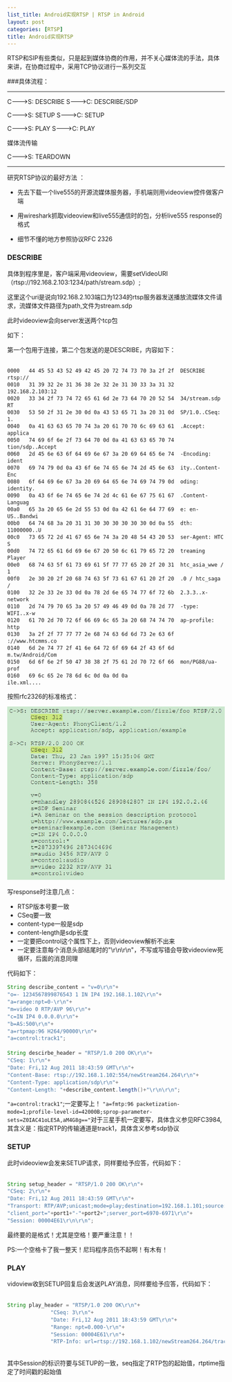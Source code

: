 ```yaml
---
list_title: Android实现RTSP | RTSP in Android
layout: post
categories: [RTSP]
title: Android实现RTSP
---
```


RTSP和SIP有些类似，只是起到媒体协商的作用，并不关心媒体流的手法，具体来讲，在协商过程中，采用TCP协议进行一系列交互

###具体流程：

-------------------------------

C--->S:     DESCRIBE
S--->C:     DESCRIBE/SDP

C--->S:     SETUP
S--->C:     SETUP

C--->S:     PLAY
S--->C:     PLAY

媒体流传输

C--->S:     TEARDOWN

-------------------------------

研究RTSP协议的最好方法 ：

- 先去下载一个live555的开源流媒体服务器，手机端则用videoview控件做客户端

- 用wireshark抓取videoview和live555通信时的包，分析live555 response的格式

- 细节不懂的地方参照协议RFC 2326

### DESCRIBE

具体到程序里是，客户端采用videoview，需要setVideoURI（rtsp://192.168.2.103:1234/path/stream.sdp）;

这里这个uri是说向192.168.2.103端口为1234的rtsp服务器发送播放流媒体文件请求，流媒体文件路径为path,文件为stream.sdp

此时videoview会向server发送两个tcp包

如下：


第一个包用于连接，第二个包发送的是DESCRIBE，内容如下：

```

0000   44 45 53 43 52 49 42 45 20 72 74 73 70 3a 2f 2f  DESCRIBE rtsp://
0010   31 39 32 2e 31 36 38 2e 32 2e 31 30 33 3a 31 32  192.168.2.103:12
0020   33 34 2f 73 74 72 65 61 6d 2e 73 64 70 20 52 54  34/stream.sdp RT
0030   53 50 2f 31 2e 30 0d 0a 43 53 65 71 3a 20 31 0d  SP/1.0..CSeq: 1.
0040   0a 41 63 63 65 70 74 3a 20 61 70 70 6c 69 63 61  .Accept: applica
0050   74 69 6f 6e 2f 73 64 70 0d 0a 41 63 63 65 70 74  tion/sdp..Accept
0060   2d 45 6e 63 6f 64 69 6e 67 3a 20 69 64 65 6e 74  -Encoding: ident
0070   69 74 79 0d 0a 43 6f 6e 74 65 6e 74 2d 45 6e 63  ity..Content-Enc
0080   6f 64 69 6e 67 3a 20 69 64 65 6e 74 69 74 79 0d  oding: identity.
0090   0a 43 6f 6e 74 65 6e 74 2d 4c 61 6e 67 75 61 67  .Content-Languag
00a0   65 3a 20 65 6e 2d 55 53 0d 0a 42 61 6e 64 77 69  e: en-US..Bandwi
00b0   64 74 68 3a 20 31 31 30 30 30 30 30 30 0d 0a 55  dth: 11000000..U
00c0   73 65 72 2d 41 67 65 6e 74 3a 20 48 54 43 20 53  ser-Agent: HTC S
00d0   74 72 65 61 6d 69 6e 67 20 50 6c 61 79 65 72 20  treaming Player
00e0   68 74 63 5f 61 73 69 61 5f 77 77 65 20 2f 20 31  htc_asia_wwe / 1
00f0   2e 30 20 2f 20 68 74 63 5f 73 61 67 61 20 2f 20  .0 / htc_saga /
0100   32 2e 33 2e 33 0d 0a 78 2d 6e 65 74 77 6f 72 6b  2.3.3..x-network
0110   2d 74 79 70 65 3a 20 57 49 46 49 0d 0a 78 2d 77  -type: WIFI..x-w
0120   61 70 2d 70 72 6f 66 69 6c 65 3a 20 68 74 74 70  ap-profile: http
0130   3a 2f 2f 77 77 77 2e 68 74 63 6d 6d 73 2e 63 6f  ://www.htcmms.co
0140   6d 2e 74 77 2f 41 6e 64 72 6f 69 64 2f 43 6f 6d  m.tw/Android/Com
0150   6d 6f 6e 2f 50 47 38 38 2f 75 61 2d 70 72 6f 66  mon/PG88/ua-prof
0160   69 6c 65 2e 78 6d 6c 0d 0a 0d 0a                      ile.xml....

```

按照rfc2326的标准格式：

![image](/assets/images/2011/11/rtsp.jpg)

写response时注意几点：

- RTSP版本号要一致
- CSeq要一致
- content-type一般是sdp
- content-length是sdp长度
- 一定要把control这个属性下上，否则videoview解析不出来
- 一定要注意每个消息头部结尾时的"\r\n\r\n"，不写或写错会导致videoview死循环，后面的消息同理

代码如下：

```java
String describe_content = "v=0\r\n"+
"o=- 1234567899876543 1 IN IP4 192.168.1.102\r\n"+
"a=range:npt=0-\r\n"+
"m=video 0 RTP/AVP 96\r\n"+
"c=IN IP4 0.0.0.0\r\n"+
"b=AS:500\r\n"+
"a=rtpmap:96 H264/90000\r\n"+                                                       
"a=control:track1";
                                               
String descirbe_header = "RTSP/1.0 200 OK\r\n"+
"CSeq: 1\r\n"+
"Date: Fri,12 Aug 2011 18:43:59 GMT\r\n"+
"Content-Base: rtsp://192.168.1.102:554/newStream264.264\r\n"+
"Content-Type: application/sdp\r\n"+
"Content-Length: "+describe_content.length()+"\r\n\r\n";

```

`"a=control:track1"`;一定要写上！
`"a=fmtp:96 packetization-mode=1;profile-level-id=42000B;sprop-parameter-sets=Z0IAC41oLE5A,aM4G8g=="`对于三星手机一定要写，具体含义参见RFC3984,其含义是：指定RTP的传输通道是track1，具体含义参考sdp协议

### SETUP

此时videoview会发来SETUP请求，同样要给予应答，代码如下：

```java

String setup_header = "RTSP/1.0 200 OK\r\n"+
"CSeq: 2\r\n"+
"Date: Fri,12 Aug 2011 18:43:59 GMT\r\n"+
"Transport: RTP/AVP;unicast;mode=play;destination=192.168.1.101;source:192.168.1.102;" +
"client_port="+port1+"-"+port2+";server_port=6970-6971\r\n"+
"Session: 00004E61\r\n\r\n";

```

最终要的是格式！尤其是空格！要严重注意！！

PS:一个空格卡了我一整天！尼玛程序员伤不起啊！有木有！

### PLAY

vidoview收到SETUP回复后会发送PLAY消息，同样要给予应答，代码如下：

```java

String play_header = "RTSP/1.0 200 OK\r\n"+
              "CSeq: 3\r\n"+
              "Date: Fri,12 Aug 2011 18:43:59 GMT\r\n"+
              "Range: npt=0.000-\r\n"+
              "Session: 00004E61\r\n"+
              "RTP-Info: url=rtsp://192.168.1.102/newStream264.264/track1;seq=1000;rtptime=27000\r\n\r\n";
                        
```

其中Session的标识符要与SETUP的一致，seq指定了RTP包的起始值，rtptime指定了时间戳的起始值

     